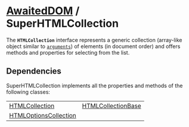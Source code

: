 # [AwaitedDOM](/docs/basic-interfaces/awaited-dom) <span>/</span> SuperHTMLCollection

<div class='overview'>The <strong><code>HTMLCollection</code></strong> interface represents a generic collection (array-like object similar to <a href="/en-US/docs/Web/JavaScript/Reference/Functions/arguments" title="arguments is an Array-like object accessible inside functions that contains the values of the arguments passed to that function."><code>arguments</code></a>) of elements (in document order) and offers methods and properties for selecting from the list.</div>

## Dependencies


SuperHTMLCollection implements all the properties and methods of the following classes:

 |   |   | 
 | --- | --- | 
 | [HTMLCollection](./html-collection) | [HTMLCollectionBase](./html-collection-base)
[HTMLOptionsCollection](./html-options-collection) |  | 

